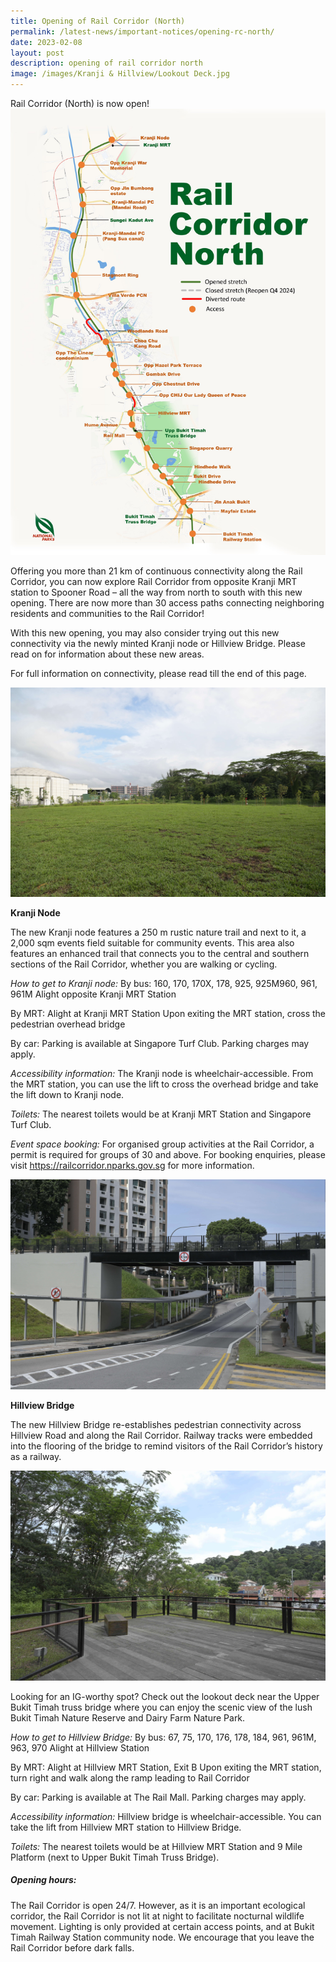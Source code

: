 ```yaml
---
title: Opening of Rail Corridor (North)
permalink: /latest-news/important-notices/opening-rc-north/
date: 2023-02-08
layout: post
description: opening of rail corridor north
image: /images/Kranji & Hillview/Lookout Deck.jpg
---
```

Rail Corridor (North) is now open! 
![Access points of Rail Corridor (North)](/images/RC%20North/Rail%20Corridor%20Map_North_080223.jpg)

Offering you more than 21 km of continuous connectivity along the Rail Corridor, you can now explore Rail Corridor from opposite Kranji MRT station to Spooner Road – all the way from north to south with this new opening. There are now more than 30 access paths connecting neighboring residents and communities to the Rail Corridor!

With this new opening, you may also consider trying out this new connectivity via the newly minted Kranji node or Hillview Bridge. Please read on for information about these new areas.

For full information on connectivity, please read till the end of this page.

![Kranji Node](/images/Kranji%20&%20Hillview/Kranji%20Node.jpg)

**Kranji Node**

The new Kranji node features a 250 m rustic nature trail and next to it, a 2,000 sqm events field suitable for community events. This area also features an enhanced trail that connects you to the central and southern sections of the Rail Corridor, whether you are walking or cycling.

*How to get to Kranji node:*
By bus: 160, 170, 170X, 178, 925, 925M960, 961, 961M
Alight opposite Kranji MRT Station

By MRT: Alight at Kranji MRT Station
Upon exiting the MRT station, cross the pedestrian overhead bridge

By car: Parking is available at Singapore Turf Club. Parking charges may apply.

*Accessibility information:* 
The Kranji node is wheelchair-accessible. From the MRT station, you can use the lift to cross the overhead bridge and take the lift down to Kranji node.

*Toilets:* 
The nearest toilets would be at Kranji MRT Station and Singapore Turf Club.

*Event space booking:*
For organised group activities at the Rail Corridor, a permit is required for groups of 30 and above.
For booking enquiries, please visit https://railcorridor.nparks.gov.sg for more information.


![Hillview Bridge](/images/Kranji%20&%20Hillview/Hillview%20Bridge.jpg)

**Hillview Bridge**

The new Hillview Bridge re-establishes pedestrian connectivity across Hillview Road and along the Rail Corridor. Railway tracks were embedded into the flooring of the bridge to remind visitors of the Rail Corridor’s history as a railway.


![Lookout Deck](/images/Kranji%20&%20Hillview/Lookout%20Deck.jpg)

Looking for an IG-worthy spot? Check out the lookout deck near the Upper Bukit Timah truss bridge where you can enjoy the scenic view of the lush Bukit Timah Nature Reserve and Dairy Farm Nature Park.



*How to get to Hillview Bridge:*
By bus: 67, 75, 170, 176, 178, 184, 961, 961M, 963, 970
Alight at Hillview Station 

By MRT: Alight at Hillview MRT Station, Exit B
Upon exiting the MRT station, turn right and walk along the ramp leading to Rail Corridor

By car: Parking is available at The Rail Mall. Parking charges may apply.

*Accessibility information:*
Hillview bridge is wheelchair-accessible. You can take the lift from Hillview MRT station to Hillview Bridge.

*Toilets:* 
The nearest toilets would be at Hillview MRT Station and 9 Mile Platform (next to Upper Bukit Timah Truss Bridge).


##### **Opening hours:**
The Rail Corridor is open 24/7. However, as it is an important ecological corridor, the Rail Corridor is not lit at night to facilitate nocturnal wildlife movement. Lighting is only provided at certain access points, and at Bukit Timah Railway Station community node. We encourage that you leave the Rail Corridor before dark falls.